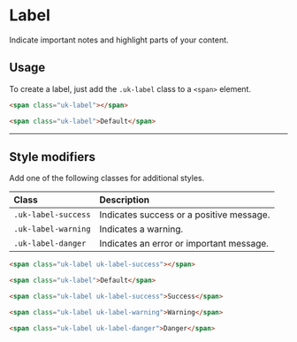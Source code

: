 # Label

<p class="uk-text-lead">Indicate important notes and highlight parts of your content.</p>

## Usage

To create a label, just add the `.uk-label` class to a `<span>` element.

```html
<span class="uk-label"></span>
```

```html : uikit
<span class="uk-label">Default</span>
```

***

## Style modifiers

Add one of the following classes for additional styles.

| Class               | Description                              |
|:--------------------|:-----------------------------------------|
| `.uk-label-success` | Indicates success or a positive message. |
| `.uk-label-warning` | Indicates a warning.                     |
| `.uk-label-danger`  | Indicates an error or important message. |

```html
<span class="uk-label uk-label-success"></span>
```

```html : uikit
<span class="uk-label">Default</span>

<span class="uk-label uk-label-success">Success</span>

<span class="uk-label uk-label-warning">Warning</span>

<span class="uk-label uk-label-danger">Danger</span>
```

